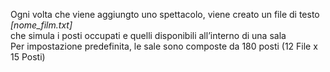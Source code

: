 Ogni volta che viene aggiungto uno spettacolo, viene creato un file di testo *[nome_film.txt]*   
che simula i posti occupati e quelli disponibili all’interno di una sala   
Per impostazione predefinita, le sale sono composte da 180 posti (12 File x 15 Posti)
